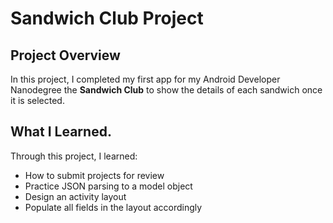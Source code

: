 # Sandwich Club Project 

## Project Overview
In this project, I completed my first app for my Android Developer Nanodegree the **Sandwich Club** to
show the details of each sandwich once it is selected.


## What I Learned.
Through this project, I learned:
- How to submit projects for review
- Practice JSON parsing to a model object
- Design an activity layout
- Populate all fields in the layout accordingly

